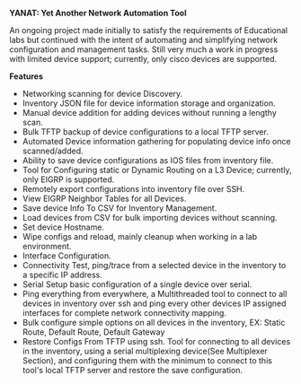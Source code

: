 **YANAT: Yet Another Network Automation Tool**

An ongoing project made initially to satisfy the requirements of Educational labs but continued with the intent of automating and simplifying network configuration and management tasks. Still very much a work in progress with limited device support; currently, only cisco devices are supported.

**Features**

- Networking scanning for device Discovery.
- Inventory JSON file for device information storage and organization.
- Manual device addition for adding devices without running a lengthy scan.
- Bulk TFTP backup of device configurations to a local TFTP server.
- Automated Device information gathering for populating device info once scanned/added.
- Ability to save device configurations as IOS files from inventory file.
- Tool for Configuring static or Dynamic Routing on a L3 Device; currently, only EIGRP is supported.
- Remotely export configurations into inventory file over SSH.
- View EIGRP Neighbor Tables for all Devices.
- Save device Info To CSV for Inventory Management.
- Load devices from CSV for bulk importing devices without scanning.
- Set device Hostname.
- Wipe configs and reload, mainly cleanup when working in a lab environment.
- Interface Configuration.
- Connectivity Test, ping/trace from a selected device in the inventory to a specific IP address.
- Serial Setup basic configuration of a single device over serial.
- Ping everything from everywhere, a Multithreaded tool to connect to all devices in inventory over ssh and ping every other devices IP assigned interfaces for complete network connectivity mapping.
- Bulk configure simple options on all devices in the inventory, EX: Static Route, Default Route, Default Gateway
- Restore Configs From TFTP using ssh. Tool for connecting to all devices in the inventory, using a serial multiplexing device(See Multiplexer Section), and configuring them with the minimum to connect to this tool's local TFTP server and restore the save configuration.
